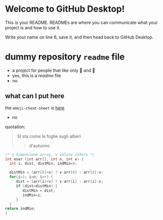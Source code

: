 # Welcome to GitHub Desktop!

This is your README. READMEs are where you can communicate what your project is and how to use it.

Write your name on line 6, save it, and then head back to GitHub Desktop.

# dummy repository `readme` file 

- a project for people that like only :watermelon: and :grapes:
- yes, this is a _readme_ file
- no


## what can I put here
the `emoji-cheat-sheet` is [here](https://github.com/ikatyang/emoji-cheat-sheet/blob/master/README.md)

- no

quotation:
> SI sta come le foglie
> sugli alberi
> > d'autunno
> > 

```c
/* n dimensione array, v valore intero */
int eser (int arr[], int n, int v) {
  int i, dist, distMin, indMin=0;

  distMin = (arr[0]<v) ? v-arr[0] : arr[0]-v;
  for(i=1; i<n; i++) {
     dist = (arr[i]<v) ? v-arr[i] : arr[i]-v;
     if (dist<distMin) {
        distMin = dist;
        indMin=i;
     }
  }
return indMin;
}
```
